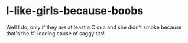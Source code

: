 # I-like-girls-because-boobs
Well I do, only if they are at least a C cup and she didn't smoke because that's the #1 leading cause of saggy tits!
